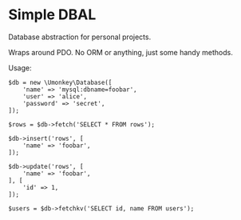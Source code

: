 # Simple DBAL

Database abstraction for personal projects.

Wraps around PDO.  No ORM or anything, just some handy methods.

Usage:

```
$db = new \Umonkey\Database([
    'name' => 'mysql:dbname=foobar',
    'user' => 'alice',
    'password' => 'secret',
]);

$rows = $db->fetch('SELECT * FROM rows');

$db->insert('rows', [
    'name' => 'foobar',
]);

$db->update('rows', [
    'name' => 'foobar',
], [
    'id' => 1,
]);

$users = $db->fetchkv('SELECT id, name FROM users');
```
